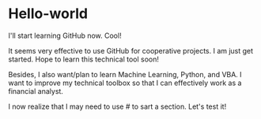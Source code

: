 # Hello-world
I'll start learning GitHub now. Cool!

It seems very effective to use GitHub for cooperative projects. I am just get started. Hope to learn this technical tool soon!

Besides, I also want/plan to learn Machine Learning, Python, and VBA. I want to improve my technical toolbox so that I can effectively work as a financial analyst.

I now realize that I may need to use # to sart a section. Let's test it!
